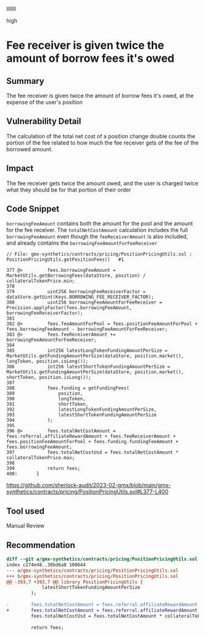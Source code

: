 IllIllI

high

# Fee receiver is given twice the amount of borrow fees it's owed

## Summary

The fee receiver is given twice the amount of borrow fees it's owed, at the expense of the user's position


## Vulnerability Detail

The calculation of the total net cost of a position change double counts the portion of the fee related to how much the fee receiver gets of the fee of the borrowed amount.


## Impact

The fee receiver gets twice the amount owed, and the user is charged twice what they should be for that portion of their order


## Code Snippet
`borrowingFeeAmount` contains both the amount for the pool and the amount for the fee receiver. The `totalNetCostAmount` calculation includes the full `borrowingFeeAmount` even though the `feeReceiverAmount` is also included, and already contains the `borrowingFeeAmountForFeeReceiver`
```solidity
// File: gmx-synthetics/contracts/pricing/PositionPricingUtils.sol : PositionPricingUtils.getPositionFees()   #1

377 @>         fees.borrowingFeeAmount = MarketUtils.getBorrowingFees(dataStore, position) / collateralTokenPrice.min;
378    
379            uint256 borrowingFeeReceiverFactor = dataStore.getUint(Keys.BORROWING_FEE_RECEIVER_FACTOR);
380            uint256 borrowingFeeAmountForFeeReceiver = Precision.applyFactor(fees.borrowingFeeAmount, borrowingFeeReceiverFactor);
381    
382 @>         fees.feeAmountForPool = fees.positionFeeAmountForPool + fees.borrowingFeeAmount - borrowingFeeAmountForFeeReceiver;
383 @>         fees.feeReceiverAmount += borrowingFeeAmountForFeeReceiver;
384    
385            int256 latestLongTokenFundingAmountPerSize = MarketUtils.getFundingAmountPerSize(dataStore, position.market(), longToken, position.isLong());
386            int256 latestShortTokenFundingAmountPerSize = MarketUtils.getFundingAmountPerSize(dataStore, position.market(), shortToken, position.isLong());
387    
388            fees.funding = getFundingFees(
389                position,
390                longToken,
391                shortToken,
392                latestLongTokenFundingAmountPerSize,
393                latestShortTokenFundingAmountPerSize
394            );
395    
396 @>         fees.totalNetCostAmount = fees.referral.affiliateRewardAmount + fees.feeReceiverAmount + fees.positionFeeAmountForPool + fees.funding.fundingFeeAmount + fees.borrowingFeeAmount;
397            fees.totalNetCostUsd = fees.totalNetCostAmount * collateralTokenPrice.max;
398    
399            return fees;
400:       }
```
https://github.com/sherlock-audit/2023-02-gmx/blob/main/gmx-synthetics/contracts/pricing/PositionPricingUtils.sol#L377-L400

## Tool used

Manual Review


## Recommendation

```diff
diff --git a/gmx-synthetics/contracts/pricing/PositionPricingUtils.sol b/gmx-synthetics/contracts/pricing/PositionPricingUtils.sol
index c274e48..30bd6a8 100644
--- a/gmx-synthetics/contracts/pricing/PositionPricingUtils.sol
+++ b/gmx-synthetics/contracts/pricing/PositionPricingUtils.sol
@@ -393,7 +393,7 @@ library PositionPricingUtils {
             latestShortTokenFundingAmountPerSize
         );
 
-        fees.totalNetCostAmount = fees.referral.affiliateRewardAmount + fees.feeReceiverAmount + fees.positionFeeAmountForPool + fees.funding.fundingFeeAmount + fees.borrowingFeeAmount;
+        fees.totalNetCostAmount = fees.referral.affiliateRewardAmount + fees.feeReceiverAmount + fees.feeAmountForPool + fees.funding.fundingFeeAmount;
         fees.totalNetCostUsd = fees.totalNetCostAmount * collateralTokenPrice.max;
 
         return fees;
```

